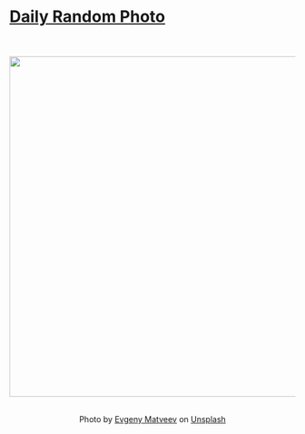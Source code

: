 # [Daily Random Photo](https://www.dailyrandomphoto.com/)

<div align="center">
  <br>
  <br>
  <a href="https://www.dailyrandomphoto.com/p/2023/2023-01-26/"><img src="https://images.unsplash.com/photo-1672141566599-680a508f8041?crop=entropy&cs=tinysrgb&fit=max&fm=jpg&ixid=Mnw3NzUwOHwwfDF8cmFuZG9tfHx8fHx8fHx8MTY3NDY5MzEzOQ&ixlib=rb-4.0.3&q=80&w=1080" width="600px"></a>
  <br>
  <br>
  <p class="has-text-grey">Photo by <a href="https://unsplash.com/@eugene_rus?utm_source=Daily%20Random%20Photo&amp;utm_medium=referral" target="_blank" rel="noopener noreferrer">Evgeny Matveev</a> on <a href="https://unsplash.com/photos/u3UdqowkbvM?utm_source=Daily%20Random%20Photo&amp;utm_medium=referral" target="_blank" rel="noopener noreferrer">Unsplash</a></p>
</div>
